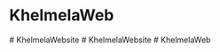 # KhelmelaWeb
#   K h e l m e l a W e b s i t e  
 #   K h e l m e l a W e b s i t e  
 #   K h e l m e l a W e b  
 